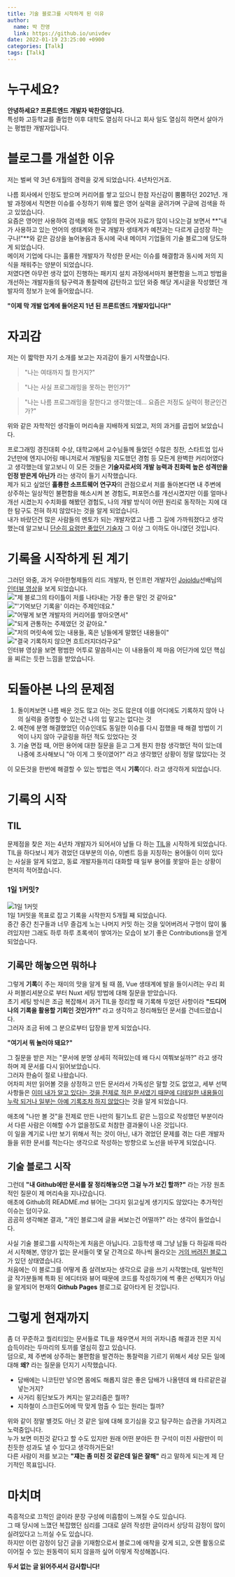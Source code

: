 ```yaml
---
title: 기술 블로그를 시작하게 된 이유
author:
  name: 박 찬영
  link: https://github.io/univdev
date: 2022-01-19 23:25:00 +0900
categories: [Talk]
tags: [Talk]
---
```

# 누구세요?
**안녕하세요? 프론트엔드 개발자 박찬영입니다.**  
특성화 고등학교를 졸업한 이후 대학도 열심히 다니고 회사 일도 열심히 하면서 살아가는 평범한 개발자입니다.
# 블로그를 개설한 이유
저는 벌써 약 3년 6개월의 경력을 갖게 되었습니다. 4년차인거죠.

나름 회사에서 인정도 받으며 커리어를 쌓고 있으니 한참 자신감이 뿜뿜하던 2021년.
개발 과정에서 직면한 이슈를 수정하기 위해 짧은 영어 실력을 굴려가며 구글에 검색을 하고 있었습니다.  
요즘은 영어만 사용하여 검색을 해도 양질의 한국어 자료가 많이 나오는걸 보면서 **"내가 사용하고 있는 언어의 생태계와 한국 개발자 생태계가 예전과는 다르게 급성장 하는구나!"**와 같은 감상을 늘어놓음과 동시에 국내 메이저 기업들의 기술 블로그에 당도하게 되었습니다.  
메이저 기업에 다니는 훌륭한 개발자가 작성한 문서는 이슈를 해결함과 동시에 저의 지식을 채워주는 양분이 되었습니다.  
저였다면 아무런 생각 없이 진행하는 패키지 설치 과정에서마저 불편함을 느끼고 방법을 개선하는 개발자들의 탐구력과 통찰력에 감탄하고 있던 와중 해당 게시글을 작성했던 개발자의 정보가 눈에 들어왔습니다.

**"이제 막 개발 업계에 들어온지 1년 된 프론트엔드 개발자입니다!"**
# 자괴감
저는 이 짧막한 자기 소개를 보고는 자괴감이 들기 시작했습니다.  
> "나는 여태까지 뭘 한거지?"

> "나는 사실 프로그래밍을 못하는 편인가?"

> "나는 나름 프로그래밍을 잘한다고 생각했는데... 요즘은 저정도 실력이 평균인건가?"

위와 같은 자학적인 생각들이 머리속을 지배하게 되었고, 저의 과거를 곱씹어 보았습니다.

프로그래밍 경진대회 수상, 대학교에서 교수님들께 들었던 수많은 칭찬, 스타트업 입사 2년만에 엔지니어링 매니저로서 개발팀을 지도했던 경험 등 모든게 완벽한 커리어였다고 생각했는데 알고보니 이 모든 것들은 **기술자로서의 개발 능력과 친화력 높은 성격만을 인정 받은게 아닌가** 라는 생각이 들기 시작했습니다.  
제가 되고 싶었던 **훌륭한 소프트웨어 연구자**의 관점으로서 저를 돌아본다면 내 주변에 상주하는 일상적인 불편함을 해소시켜 본 경험도, 퍼포먼스를 개선시켰지만 이를 얼마나 개선 시켰는지 수치화를 해봤던 경험도, 나의 개발 방식이 어떤 원리로 동작하는 지에 대한 탐구도 전혀 하지 않았다는 것을 알게 되었습니다.  
내가 바랐던건 많은 사람들의 멘토가 되는 개발자였고 나름 그 길에 가까워졌다고 생각했는데 알고보니 <u>단순히 요령만 좋았던 기술자</u> 그 이상 그 이하도 아니였던 것입니다.
# 기록을 시작하게 된 계기
그러던 와중, 과거 우아한형제들의 리드 개발자, 현 인프런 개발자인 [Jojoldu][Jojoldu]선배님의 [인터뷰 영상][인터뷰 영상]을 보게 되었습니다.  
!["제 블로그의 타이틀이 저를 나타내는 가장 좋은 말인 것 같아요"][기억보단 기록을 01]
!["'기억보단 기록을' 이라는 주제인데요."][기억보단 기록을 02]  
!["어떻게 보면 개발자의 커리어를 쌓아오면서"][기억보단 기록을 03]  
!["되게 관통하는 주제였던 것 같아요."][기억보단 기록을 04]  
!["저의 머릿속에 있는 내용들, 혹은 남들에게 말했던 내용들이"][기억보단 기록을 05]  
!["결국 기록하지 않으면 흐트러지더라구요"][기억보단 기록을 06]  
인터뷰 영상을 보면 평범한 어투로 말씀하시는 이 내용들이 제 마음 어딘가에 있던 핵심을 찌르는 듯한 느낌을 받았습니다.
# 되돌아본 나의 문제점
1. 돌이켜보면 나름 배운 것도 많고 아는 것도 많은데 이를 어디에도 기록하지 않아 나의 실력을 증명할 수 있는건 나의 입 말고는 없다는 것
2. 예전에 분명 해결했었던 이슈인데도 동일한 이슈를 다시 접했을 때 해결 방법이 기억이 나지 않아 구글링을 하던 적도 있었다는 것
3. 기술 면접 때, 어떤 용어에 대한 질문을 듣고 그게 뭔지 한참 생각했던 적이 있는데 나중에 조사해보니 "아 이게 그 뜻이였어?" 라고 생각했던 상황이 정말 많았다는 것

이 모든것을 한번에 해결할 수 있는 방법은 역시 **기록**이다. 라고 생각하게 되었습니다.
# 기록의 시작
## TIL
문제점을 찾은 저는 4년차 개발자가 되어서야 남들 다 하는 [TIL][TIL]을 시작하게 되었습니다.  
TIL을 하다보니 제가 겪었던 대부분의 이슈, 이벤트 등을 지칭하는 용어들이 이미 있다는 사실을 알게 되었고, 동료 개발자들끼리 대화할 때 일부 용어를 못알아 듣는 상황이 현저히 적어졌습니다.  
### 1일 1커밋?
![1일 1커밋][1일 1커밋]  
1일 1커밋을 목표로 잡고 기록을 시작한지 5개월 째 되었습니다.  
중간 중간 친구들과 너무 즐겁게 노는 나머지 커밋 하는 것을 잊어버려서 구멍이 많이 뚫려있지만 그래도 하루 하루 초록색이 쌓여가는 모습이 보기 좋은 Contributions을 얻게 되었습니다.
## 기록만 해놓으면 뭐하냐
그렇게 **기록**이 주는 재미의 맛을 알게 될 때 쯤, Vue 생태계에 발을 들이시려는 우리 회사 퍼블리셔분으로 부터 Nuxt 세팅 방법에 대해 질문을 받았습니다.  
초기 세팅 방식은 조금 복잡해서 과거 TIL을 정리할 때 기록해 두었던 사항이라 **"드디어 나의 기록을 활용할 기회인 것인가?!"** 라고 생각하고 정리해뒀던 문서를 건네드렸습니다.  
그러자 조금 뒤에 그 분으로부터 답장을 받게 되었습니다.

**"여기서 뭐 눌러야 돼요?"**

그 질문을 받은 저는 "문서에 분명 상세히 적혀있는데 왜 다시 여쭤보실까?" 라고 생각하며 제 문서를 다시 읽어보았습니다.  
그러자 한숨이 절로 나왔습니다.  
어차피 저만 읽어볼 것을 상정하고 만든 문서라서 가독성은 말할 것도 없었고, 세부 선택 사항들은 <u>이미 내가 알고 있다는 것을 전제로 적은 문서였기 때문에 디테일한 내용들이 누락 되거나 일부는 아예 기록조차 하지 않았다</u>는 것을 알게 되었습니다.

애초에 "나만 볼 것"을 전제로 만든 나만의 필기노트 같은 느낌으로 작성했던 부분이라서 다른 사람은 이해할 수가 없을정도로 처참한 결과물이 나온 것입니다.  
이 일을 계기로 나만 보기 위해서 적는 것이 아닌, 내가 겪었던 문제를 겪는 다른 개발자들을 위한 문서를 적는다는 생각으로 작성하는 방향으로 노선을 바꾸게 되었습니다.
## 기술 블로그 시작
그런데 **"내 Github에만 문서를 잘 정리해놓으면 그걸 누가 보긴 할까?"** 라는 가장 원초적인 질문이 제 머리속을 지나갔습니다.  
애초에 Github의 README.md 뷰어는 그다지 읽고싶게 생기지도 않았다는 추가적인 이슈는 덤이구요.  
곰곰히 생각해본 결과, "개인 블로그에 글을 써보는건 어떨까?" 라는 생각이 들었습니다.  

사실 기술 블로그를 시작하는게 처음은 아닙니다. 고등학생 때 그냥 남들 다 하길래 따라서 시작해본, 영양가 없는 문서들이 몇 달 간격으로 하나씩 올라오는 [거의 버려진 블로그][거의 버려진 블로그]가 있던 상태였습니다.  
처음에는 이 블로그를 어떻게 좀 살려보자는 생각으로 글을 쓰기 시작했는데, 일반적인 글 작가분들께 특화 된 에디터와 뷰어 때문에 코드를 작성하기에 썩 좋은 선택지가 아님을 알게되어 현재의 **Github Pages** 블로그로 갈아타게 된 것입니다.
# 그렇게 현재까지
좀 더 꾸준하고 퀄리티있는 문서들로 TIL을 채우면서 저의 귀차니즘 해결과 전문 지식 습득이라는 두마리의 토끼를 열심히 잡고 있습니다.  
덤으로, 제 주변에 상주하는 불편함을 발견하는 통찰력을 기르기 위해서 세상 모든 일에 대해 **왜?** 라는 질문을 던지기 시작했습니다.
- 담배에는 니코틴만 넣으면 몸에도 해롭지 않은 좋은 담배가 나올텐데 왜 타르같은걸 넣는거지?
- 사거리 횡단보도가 켜지는 알고리즘은 뭘까?
- 지하철이 스크린도어에 딱 맞게 멈출 수 있는 원리는 뭘까?

위와 같이 정말 별것도 아닌 것 같은 일에 대해 호기심을 갖고 탐구하는 습관을 가지려고 노력중입니다.  
누가 보면 미친것 같다고 할 수도 있지만 원래 어떤 분야든 한 구석이 미친 사람만이 미친듯한 성과도 낼 수 있다고 생각하거든요!  
다른 사람이 저를 보고는 **"쟤는 좀 미친 것 같은데 일은 잘해"** 라고 말하게 되는게 제 단기적인 목표입니다.
# 마치며
즉흥적으로 끄적인 글이라 문장 구성에 미흡함이 느껴질 수도 있습니다.  
그 때 당시에 느꼈던 복잡했던 심리를 그대로 살려 작성한 글이라서 상당히 감정이 많이 실려있다고 느끼실 수도 있습니다.  
하지만 이런 감정이 담긴 글을 기재함으로서 블로그에 애착을 갖게 되고, 오랜 활동으로 이어질 수 있는 원동력이 되지 않을까 싶어 이렇게 작성해봅니다.

**두서 없는 글 읽어주셔서 감사합니다!**

[Jojoldu]: https://jojoldu.github.io/
[인터뷰 영상]: https://www.youtube.com/watch?v=V9AGvwPmnZU
[기억보단 기록을 01]: /assets/posts/기억보단_기록을_01.png
[기억보단 기록을 02]: /assets/posts/기억보단_기록을_02.png
[기억보단 기록을 03]: /assets/posts/기억보단_기록을_03.png
[기억보단 기록을 04]: /assets/posts/기억보단_기록을_04.png
[기억보단 기록을 05]: /assets/posts/기억보단_기록을_05.png
[기억보단 기록을 06]: /assets/posts/기억보단_기록을_06.png
[TIL]: https://github.com/univdev/TIL
[Github]: https://github.com/univdev
[거의 버려진 블로그]: https://univdev.tistory.com
[1일 1커밋]: /assets/posts/1일_1커밋.png
